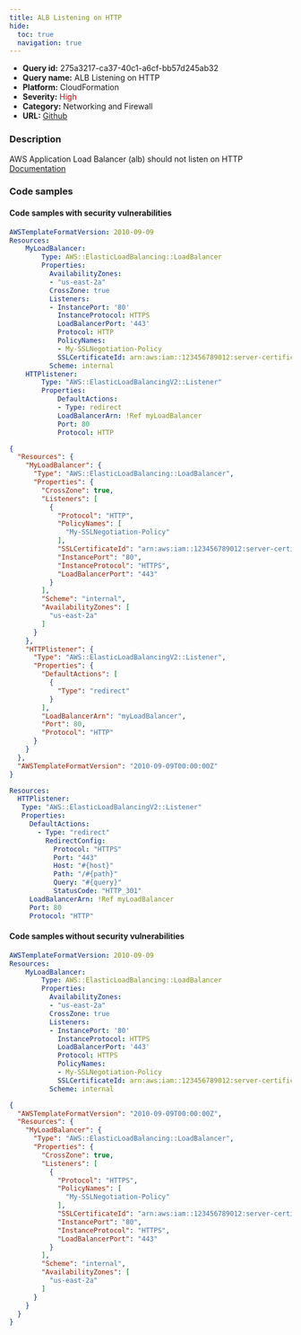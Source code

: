 ```yaml
---
title: ALB Listening on HTTP
hide:
  toc: true
  navigation: true
---
```


<style>
  .highlight .hll {
    background-color: #ff171742;
  }
  .md-content {
    max-width: 1100px;
    margin: 0 auto;
  }
</style>

-   **Query id:** 275a3217-ca37-40c1-a6cf-bb57d245ab32
-   **Query name:** ALB Listening on HTTP
-   **Platform:** CloudFormation
-   **Severity:** <span style="color:#C00">High</span>
-   **Category:** Networking and Firewall
-   **URL:** [Github](https://github.com/Checkmarx/kics/tree/master/assets/queries/cloudFormation/aws/alb_listening_on_http)

### Description
AWS Application Load Balancer (alb) should not listen on HTTP<br>
[Documentation](https://docs.aws.amazon.com/AWSCloudFormation/latest/UserGuide/aws-properties-ec2-elb-listener.html#cfn-ec2-elb-listener-protocol)

### Code samples
#### Code samples with security vulnerabilities
```yaml title="Positive test num. 1 - yaml file" hl_lines="25 13"
AWSTemplateFormatVersion: 2010-09-09
Resources:
    MyLoadBalancer:
        Type: AWS::ElasticLoadBalancing::LoadBalancer
        Properties:
          AvailabilityZones:
          - "us-east-2a"
          CrossZone: true
          Listeners:
          - InstancePort: '80'
            InstanceProtocol: HTTPS
            LoadBalancerPort: '443'
            Protocol: HTTP
            PolicyNames:
            - My-SSLNegotiation-Policy
            SSLCertificateId: arn:aws:iam::123456789012:server-certificate/my-server-certificate
          Scheme: internal
    HTTPlistener:
        Type: "AWS::ElasticLoadBalancingV2::Listener"
        Properties:
            DefaultActions:
            - Type: redirect
            LoadBalancerArn: !Ref myLoadBalancer
            Port: 80
            Protocol: HTTP
```
```json title="Positive test num. 2 - json file" hl_lines="9 35"
{
  "Resources": {
    "MyLoadBalancer": {
      "Type": "AWS::ElasticLoadBalancing::LoadBalancer",
      "Properties": {
        "CrossZone": true,
        "Listeners": [
          {
            "Protocol": "HTTP",
            "PolicyNames": [
              "My-SSLNegotiation-Policy"
            ],
            "SSLCertificateId": "arn:aws:iam::123456789012:server-certificate/my-server-certificate",
            "InstancePort": "80",
            "InstanceProtocol": "HTTPS",
            "LoadBalancerPort": "443"
          }
        ],
        "Scheme": "internal",
        "AvailabilityZones": [
          "us-east-2a"
        ]
      }
    },
    "HTTPlistener": {
      "Type": "AWS::ElasticLoadBalancingV2::Listener",
      "Properties": {
        "DefaultActions": [
          {
            "Type": "redirect"
          }
        ],
        "LoadBalancerArn": "myLoadBalancer",
        "Port": 80,
        "Protocol": "HTTP"
      }
    }
  },
  "AWSTemplateFormatVersion": "2010-09-09T00:00:00Z"
}

```
```yaml title="Positive test num. 3 - yaml file" hl_lines="16"
Resources:
  HTTPlistener:
   Type: "AWS::ElasticLoadBalancingV2::Listener"
   Properties:
     DefaultActions:
       - Type: "redirect"
         RedirectConfig:
           Protocol: "HTTPS"
           Port: "443"
           Host: "#{host}"
           Path: "/#{path}"
           Query: "#{query}"
           StatusCode: "HTTP_301"
     LoadBalancerArn: !Ref myLoadBalancer
     Port: 80
     Protocol: "HTTP"

```


#### Code samples without security vulnerabilities
```yaml title="Negative test num. 1 - yaml file"
AWSTemplateFormatVersion: 2010-09-09
Resources:
    MyLoadBalancer:
        Type: AWS::ElasticLoadBalancing::LoadBalancer
        Properties:
          AvailabilityZones:
          - "us-east-2a"
          CrossZone: true
          Listeners:
          - InstancePort: '80'
            InstanceProtocol: HTTPS
            LoadBalancerPort: '443'
            Protocol: HTTPS
            PolicyNames:
            - My-SSLNegotiation-Policy
            SSLCertificateId: arn:aws:iam::123456789012:server-certificate/my-server-certificate
          Scheme: internal
```
```json title="Negative test num. 2 - json file"
{
  "AWSTemplateFormatVersion": "2010-09-09T00:00:00Z",
  "Resources": {
    "MyLoadBalancer": {
      "Type": "AWS::ElasticLoadBalancing::LoadBalancer",
      "Properties": {
        "CrossZone": true,
        "Listeners": [
          {
            "Protocol": "HTTPS",
            "PolicyNames": [
              "My-SSLNegotiation-Policy"
            ],
            "SSLCertificateId": "arn:aws:iam::123456789012:server-certificate/my-server-certificate",
            "InstancePort": "80",
            "InstanceProtocol": "HTTPS",
            "LoadBalancerPort": "443"
          }
        ],
        "Scheme": "internal",
        "AvailabilityZones": [
          "us-east-2a"
        ]
      }
    }
  }
}

```
